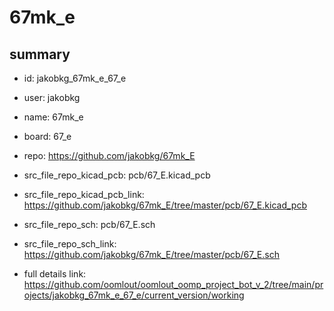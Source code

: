 # 67mk_e
 
## summary 
* id: jakobkg_67mk_e_67_e
* user: jakobkg
* name: 67mk_e
* board: 67_e
* repo: https://github.com/jakobkg/67mk_E
* src_file_repo_kicad_pcb: pcb/67_E.kicad_pcb
* src_file_repo_kicad_pcb_link: https://github.com/jakobkg/67mk_E/tree/master/pcb/67_E.kicad_pcb


* src_file_repo_sch: pcb/67_E.sch
* src_file_repo_sch_link: https://github.com/jakobkg/67mk_E/tree/master/pcb/67_E.sch
* full details link: https://github.com/oomlout/oomlout_oomp_project_bot_v_2/tree/main/projects/jakobkg_67mk_e_67_e/current_version/working  







